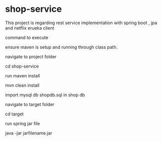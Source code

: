 # shop-service

This project is regarding rest service implementation with spring boot , jpa and netflix erueka client

command to execute

ensure maven is setup and running through class path.

navigate to project folder

cd shop-service

run maven install

mvn clean install

import mysql db shopdb.sql in shop db

navigate to target folder

cd target

run spring jar file

java -jar jarfilename.jar
